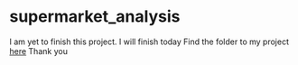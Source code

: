 # supermarket_analysis
I am yet to finish this project. I will finish today
Find the folder to my project [here](https://drive.google.com/drive/folders/1fo9c7zQUSnLl6ISDRpld2CQUahDF2BOM?usp=sharing) Thank you
